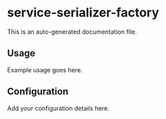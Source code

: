 # service-serializer-factory

This is an auto-generated documentation file.

## Usage

Example usage goes here.

## Configuration

Add your configuration details here.